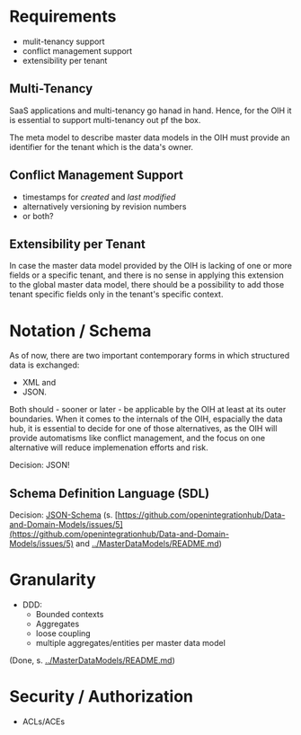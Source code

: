 # Requirements

- mulit-tenancy support
- conflict management support
- extensibility per tenant

## Multi-Tenancy

SaaS applications and multi-tenancy go hanad in hand. Hence, for the OIH it is essential to support multi-tenancy out pf the box.

The meta model to describe master data models in the OIH must provide an identifier for the tenant which is the data's owner.

## Conflict Management Support

- timestamps for _created_ and _last modified_
- alternatively versioning by revision numbers
- or both?

## Extensibility per Tenant

In case the master data model provided by the OIH is lacking of one or more fields or a specific tenant, and there is no sense in applying this extension to the global master data model, there should be a possibility to add those tenant specific fields only in the tenant's specific context.

# Notation / Schema

As of now, there are two important contemporary forms in which structured data is exchanged:

- XML and
- JSON.

Both should - sooner or later - be applicable by the OIH at least at its outer boundaries. When it comes to the internals of the OIH, espacially the data hub, it is essential to decide for one of those alternatives, as the OIH will provide automatisms like conflict management, and the focus on one alternative will reduce implemenation efforts and risk.

Decision: JSON!

<!--TODO: when, how and by whom was this decision made? -->

## Schema Definition Language (SDL)

Decision: [JSON-Schema](http://json-schema.org) (s. [https://github.com/openintegrationhub/Data-and-Domain-Models/issues/5](https://github.com/openintegrationhub/Data-and-Domain-Models/issues/5) and [../MasterDataModels/README.md](../MasterDataModels/README.md))


# Granularity

- DDD:
	- Bounded contexts
	- Aggregates
	- loose coupling
	- multiple aggregates/entities per master data model

(Done, s. [../MasterDataModels/README.md](../MasterDataModels/README.md))
	

# Security / Authorization

- ACLs/ACEs
